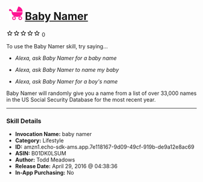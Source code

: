 # &nbsp;<img src="skill_icon" alt="Baby Namer icon" width="36"> [Baby Namer](http://alexa.amazon.com/#skills/amzn1.echo-sdk-ams.app.7e118167-9d09-49cf-919b-de9a12e8ac69)
![0 stars](../../images/ic_star_border_black_18dp_1x.png)![0 stars](../../images/ic_star_border_black_18dp_1x.png)![0 stars](../../images/ic_star_border_black_18dp_1x.png)![0 stars](../../images/ic_star_border_black_18dp_1x.png)![0 stars](../../images/ic_star_border_black_18dp_1x.png) 0

To use the Baby Namer skill, try saying...

* *Alexa, ask Baby Namer for a baby name*

* *Alexa, ask Baby Namer to name my baby*

* *Alexa, ask Baby Namer for a boy's name*

Baby Namer will randomly give you a name from a list of over 33,000 names in the US Social Security Database for the most recent year.

***

### Skill Details

* **Invocation Name:** baby namer
* **Category:** Lifestyle
* **ID:** amzn1.echo-sdk-ams.app.7e118167-9d09-49cf-919b-de9a12e8ac69
* **ASIN:** B01DK0LSUM
* **Author:** Todd Meadows
* **Release Date:** April 29, 2016 @ 04:38:36
* **In-App Purchasing:** No
